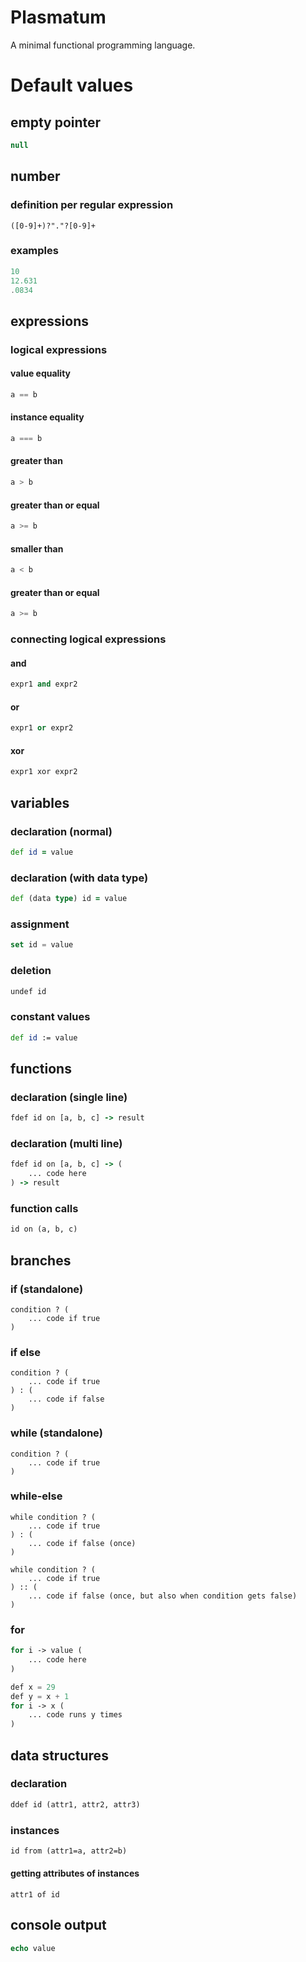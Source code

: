 # Plasmatum
A minimal functional programming language.

# Default values
## empty pointer
```js
null
```
## number
### definition per regular expression
```bison
([0-9]+)?"."?[0-9]+
```
### examples
```js
10
12.631
.0834
```
## expressions
### logical expressions
#### value equality
```js
a == b
```
#### instance equality
```js
a === b
```
#### greater than
```js
a > b
```
#### greater than or equal
```js
a >= b
```
#### smaller than
```js
a < b
```
#### greater than or equal
```js
a >= b
```

### connecting logical expressions
#### and
```python
expr1 and expr2
```
#### or
```python
expr1 or expr2
```
#### xor
```python
expr1 xor expr2
```


## variables
### declaration (normal)
```clojure
def id = value
```
### declaration (with data type)
```clojure
def (data type) id = value
```
### assignment
```dart
set id = value
```
### deletion
```dart
undef id
```
### constant values
```clojure
def id := value
```

## functions
### declaration (single line)
```clojure
fdef id on [a, b, c] -> result
```
### declaration (multi line)
```clojure
fdef id on [a, b, c] -> (
    ... code here
) -> result
```
### function calls
```clojure
id on (a, b, c)
```

## branches
### if (standalone)
```
condition ? (
    ... code if true
)
```
### if else
```
condition ? (
    ... code if true
) : (
    ... code if false
)
```
### while (standalone)
```
condition ? (
    ... code if true
)
```
### while-else
```
while condition ? (
    ... code if true
) : (
    ... code if false (once)
)
```
```
while condition ? (
    ... code if true
) :: (
    ... code if false (once, but also when condition gets false)
)
```
### for
```php
for i -> value (
    ... code here
)
```
```php
def x = 29
def y = x + 1
for i -> x (
    ... code runs y times
)
```

## data structures
### declaration
```clojure
ddef id (attr1, attr2, attr3)
```
### instances
```clojure
id from (attr1=a, attr2=b)
```
#### getting attributes of instances
```
attr1 of id
```

## console output
```php
echo value
```
